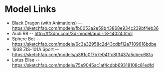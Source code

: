 # Model Links

* Black Dragon (with Animations) -- https://sketchfab.com/models/fb0053a2e59b43868e934c239bf4eb36
* Audi R8 -- http://tf3dm.com/3d-model/audi-r8-14024.html
* Sphere Bot -- https://sketchfab.com/models/6c3a32958c2d43cdbf12a7109616bdbe
* 1938 ZIS-101A Sport -- https://sketchfab.com/models/a361c0f7b7e041fc8f3437a5cbec681a
* Lotus Elise -- https://sketchfab.com/models/75e9045ac1af4cdbb69318108c81edfd
